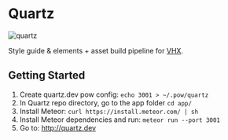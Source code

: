# Quartz
![quartz](https://github.com/vhx/quartz/blob/master/app/public/quartz.screenshot.jpg)

Style guide &amp; elements + asset build pipeline for [VHX](http://vhx.tv).<br>

## Getting Started

1. Create quartz.dev pow config: `echo 3001 > ~/.pow/quartz`
2. In Quartz repo directory, go to the app folder `cd app/`
3. Install Meteor: `curl https://install.meteor.com/ | sh`
4. Install Meteor dependencies and run: `meteor run --port 3001`
5. Go to: http://quartz.dev

